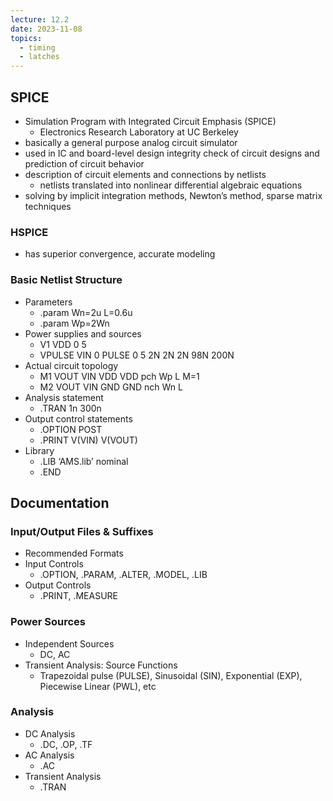 ```yaml
---
lecture: 12.2
date: 2023-11-08
topics:
  - timing
  - latches
---
```

## SPICE
- Simulation Program with Integrated Circuit Emphasis (SPICE)
	- Electronics Research Laboratory at UC Berkeley
- basically a general purpose analog circuit simulator
- used in IC and board-level design integrity check of circuit designs and prediction of circuit behavior
- description of circuit elements and connections by netlists
	- netlists translated into nonlinear differential algebraic equations
- solving by implicit integration methods, Newton’s method, sparse matrix techniques
### HSPICE
- has superior convergence, accurate modeling
### Basic Netlist Structure
- Parameters
	- .param Wn=2u L=0.6u
	- .param Wp=2Wn
- Power supplies and sources
	- V1 VDD 0 5
	- VPULSE VIN 0 PULSE 0 5 2N 2N 2N 98N 200N
- Actual circuit topology
	- M1 VOUT VIN VDD VDD pch Wp L M=1
	- M2 VOUT VIN GND GND nch Wn L
- Analysis statement
	- .TRAN 1n 300n
- Output control statements
	- .OPTION POST
	- .PRINT V(VIN) V(VOUT)
- Library
	- .LIB ‘AMS.lib’ nominal
	- .END
## Documentation
### Input/Output Files & Suffixes
- Recommended Formats
- Input Controls
	- .OPTION, .PARAM, .ALTER, .MODEL, .LIB
- Output Controls
	- .PRINT, .MEASURE
### Power Sources
- Independent Sources
	- DC, AC
- Transient Analysis: Source Functions
	- Trapezoidal pulse (PULSE), Sinusoidal (SIN), Exponential (EXP), Piecewise Linear (PWL), etc
### Analysis
- DC Analysis
	- .DC, .OP, .TF
- AC Analysis
	- .AC
- Transient Analysis
	- .TRAN
